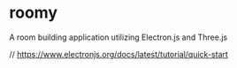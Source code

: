 # roomy
A room building application utilizing Electron.js and Three.js

// https://www.electronjs.org/docs/latest/tutorial/quick-start
